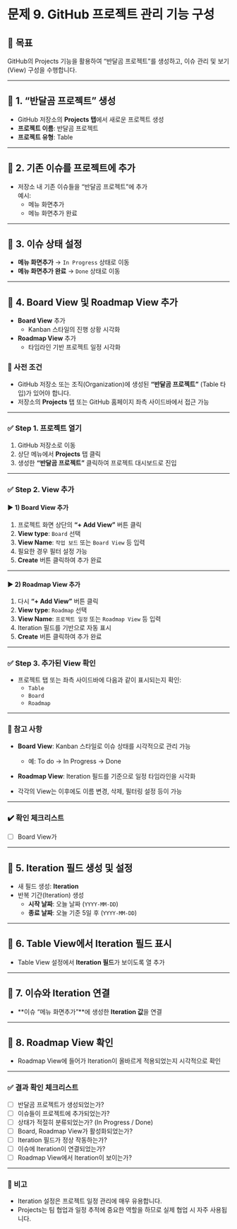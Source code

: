 # 문제 9. GitHub 프로젝트 관리 기능 구성

## 🎯 목표
GitHub의 Projects 기능을 활용하여 “반달곰 프로젝트”를 생성하고, 이슈 관리 및 보기(View) 구성을 수행합니다.

---

## 📌 1. “반달곰 프로젝트” 생성

- GitHub 저장소의 **Projects 탭**에서 새로운 프로젝트 생성
- **프로젝트 이름**: 반달곰 프로젝트
- **프로젝트 유형**: Table

---

## 📌 2. 기존 이슈를 프로젝트에 추가

- 저장소 내 기존 이슈들을 “반달곰 프로젝트”에 추가  
  예시:
  - 메뉴 화면추가
  - 메뉴 화면추가 완료

---

## 📌 3. 이슈 상태 설정

- **메뉴 화면추가** → `In Progress` 상태로 이동
- **메뉴 화면추가 완료** → `Done` 상태로 이동

---

## 📌 4. Board View 및 Roadmap View 추가

- **Board View** 추가
  - Kanban 스타일의 진행 상황 시각화
- **Roadmap View** 추가
  - 타임라인 기반 프로젝트 일정 시각화

### 🧾 사전 조건

- GitHub 저장소 또는 조직(Organization)에 생성된 **“반달곰 프로젝트”** (Table 타입)가 있어야 합니다.
- 저장소의 **Projects** 탭 또는 GitHub 홈페이지 좌측 사이드바에서 접근 가능

---

### ✅ Step 1. 프로젝트 열기

1. GitHub 저장소로 이동
2. 상단 메뉴에서 **Projects** 탭 클릭
3. 생성한 **“반달곰 프로젝트”** 클릭하여 프로젝트 대시보드로 진입

---

### ✅ Step 2. View 추가

#### ▶ 1) Board View 추가

1. 프로젝트 화면 상단의 **“+ Add View”** 버튼 클릭
2. **View type**: `Board` 선택
3. **View Name**: `작업 보드` 또는 `Board View` 등 입력
4. 필요한 경우 필터 설정 가능
5. **Create** 버튼 클릭하여 추가 완료

---

#### ▶ 2) Roadmap View 추가

1. 다시 **“+ Add View”** 버튼 클릭
2. **View type**: `Roadmap` 선택
3. **View Name**: `프로젝트 일정` 또는 `Roadmap View` 등 입력
4. Iteration 필드를 기반으로 자동 표시
5. **Create** 버튼 클릭하여 추가 완료

---

### ✅ Step 3. 추가된 View 확인

- 프로젝트 탭 또는 좌측 사이드바에 다음과 같이 표시되는지 확인:
  - `Table`
  - `Board`
  - `Roadmap`

---

### 📝 참고 사항

- **Board View**: Kanban 스타일로 이슈 상태를 시각적으로 관리 가능
  - 예: To do → In Progress → Done

- **Roadmap View**: Iteration 필드를 기준으로 일정 타임라인을 시각화

- 각각의 View는 이후에도 이름 변경, 삭제, 필터링 설정 등이 가능

---

### ✔️ 확인 체크리스트

- [ ] Board View가

---
  
## 📌 5. Iteration 필드 생성 및 설정

- 새 필드 생성: **Iteration**
- 반복 기간(Iteration) 생성
  - **시작 날짜**: 오늘 날짜 (`YYYY-MM-DD`)
  - **종료 날짜**: 오늘 기준 5일 후 (`YYYY-MM-DD`)

---

## 📌 6. Table View에서 Iteration 필드 표시

- Table View 설정에서 **Iteration 필드**가 보이도록 열 추가

---

## 📌 7. 이슈와 Iteration 연결

- **이슈 “메뉴 화면추가”**에 생성한 **Iteration 값**을 연결

---

## 📌 8. Roadmap View 확인

- Roadmap View에 들어가 Iteration이 올바르게 적용되었는지 시각적으로 확인

---

### ✅ 결과 확인 체크리스트

- [ ] 반달곰 프로젝트가 생성되었는가?
- [ ] 이슈들이 프로젝트에 추가되었는가?
- [ ] 상태가 적절히 분류되었는가? (In Progress / Done)
- [ ] Board, Roadmap View가 활성화되었는가?
- [ ] Iteration 필드가 정상 작동하는가?
- [ ] 이슈에 Iteration이 연결되었는가?
- [ ] Roadmap View에서 Iteration이 보이는가?

---

### 📝 비고

- Iteration 설정은 프로젝트 일정 관리에 매우 유용합니다.
- Projects는 팀 협업과 일정 추적에 중요한 역할을 하므로 실제 협업 시 자주 사용됩니다.

